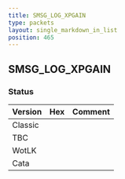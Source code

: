 ```yaml
---
title: SMSG_LOG_XPGAIN
type: packets
layout: single_markdown_in_list
position: 465
---
```


## SMSG_LOG_XPGAIN

### Status

Version | Hex | Comment
---------- | ---------- | ---------- 
Classic |  |  
TBC |  |  
WotLK |  |  
Cata |  |  
